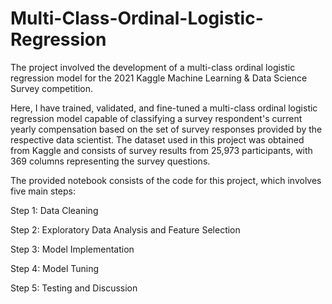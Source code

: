 # Multi-Class-Ordinal-Logistic-Regression
The project involved the development of a multi-class ordinal logistic regression model for the 2021 Kaggle Machine Learning &amp; Data Science Survey competition. 

Here, I have trained, validated, and fine-tuned a multi-class ordinal logistic regression model capable of classifying a survey respondent's current yearly compensation based on the set of survey responses provided by the respective data scientist. The dataset used in this project was obtained from Kaggle and consists of survey results from 25,973 participants, with 369 columns representing the survey questions.

The provided notebook consists of the code for this project, which involves five main steps:


Step 1: Data Cleaning

Step 2: Exploratory Data Analysis and Feature Selection

Step 3: Model Implementation

Step 4: Model Tuning

Step 5: Testing and Discussion

